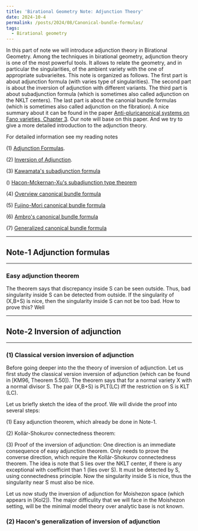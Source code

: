 ```yaml
---
title: 'Birational Geometry Note: Adjunction Theory'
date: 2024-10-4
permalink: /posts/2024/08/Canonical-bundle-formulas/
tags:
  - Birational geometry
---
```


In this part of note we will introduce adjunction theory in Birational Geometry. Among the techniques in birational geometry, adjunction theory is one of the most
powerful tools. It allows to relate the geometry, and in particular the singularities,
of the ambient variety with the one of appropriate subvarieites. This note is organized as follows. The first part is about adjunction formula (with varies type of singularities). The second part is about the inversion of adjunction with different variants. The third part is about subadjunction formula (which is sometimes also called adjunction on the NKLT centers). The last part is about the canonial bundle formulas (which is sometimes also called adjunction on the fibration). A nice summary about it can be found in the paper [Anti-pluricanonical systems
on Fano varieties, Chapter 3](https://annals.math.princeton.edu/2019/190-2/p01). Our note will base on this paper. And we try to give a more detailed introduction to the adjunction theory.


For detailed information see my reading notes 

(1) [Adjunction Formulas]().

(2) [Inversion of Adjunction](). 

(3) [Kawamata's subadjunction formula](https://yilimath.github.io/files/Birational/CanonicalBundleFormula/KawamataSubadjunction.pdf)

() [Hacon-Mckernan-Xu's subadjunction type theorem]()

(4) [Overview canonical bundle formula](https://yilimath.github.io/files/Birational/CanonicalBundleFormula/OverviewCanonicalBundle.pdf)

(5) [Fujino-Mori canonical bundle formula](https://yilimath.github.io/files/Birational/CanonicalBundleFormula/FujinoMoriCanonicalBundle.pdf)

(6) [Ambro's canonical bundle formula](https://yilimath.github.io/files/Birational/CanonicalBundleFormula/AmbroCanonicalBundle.pdf)

(7) [Generalized canonical bundle formula](https://yilimath.github.io/files/Birational/CanonicalBundleFormula/GeneralizedCanonicalBundle.pdf)


---
## Note-1 Adjunction formulas
---

### Easy adjunction theorem
The theorem says that discrepancy inside S can be seen outside. Thus, bad singularity inside S can be detected from outside. If the singularity of (X,B+S) is nice, then the singularity inside S can not be too bad. How to prove this? Well 


---
## Note-2 Inversion of adjunction
---


### (1) Classical version inversion of adjunction

Before going deeper into the the theory of inversion of adjunction. Let us first study the classical version inversion of adjunction (which can be found in [KM96, Theorem 5.50]). The theorem says that for a normal variety X with a normal divisor S. The pair (X,B+S) is PLT(LC) iff the restriction on S is KLT (LC). 


Let us briefly sketch the idea of the proof. We will divide the proof into several steps:

(1) Easy adjunction theorem, which already be done in Note-1. 

(2) Kollár-Shokurov connectedness theorem: 

(3) Proof of the inversion of adjunction: One direction is an immediate consequence of easy adjunction theorem. Only needs to prove the converse direction, which require the Kollár-Shokurov connectedness theorem. The idea is note that S lies over the NKLT center, if there is any exceptional with coefficint than 1 (lies over S). It must be detected by S, using connectedness principle. Now the singularity inside S is nice, thus the singularity near S must also be nice.

Let us now study the inversion of adjunction for Moishezon space (which appears in [Kol2]). The major difficulity that we will face in the Moishezon setting, will be the minimal model theory over analytic base is not known. 


### (2) Hacon's generalization of inversion of adjunction

